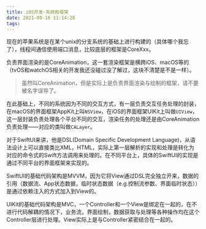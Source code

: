 ```yaml
---
title: iOS开发-系统和框架
date: 2021-09-16 11:14:28
tags:
---
```




现在的苹果系统是在某个unix的分支系统的基础上进行构建的（具体哪个我忘了），线程间通信使用端口消息，比较底层的框架是CoreXxx。

负责界面渲染的是CoreAnimation，这一套渲染框架是横跨iOS、macOS等的（tvOS和watchOS相关的开发我还没碰过没了解过，这块不清楚是不是一样）。

>   虽然叫CoreAnimation，但是实际上是负责界面渲染与绘制的框架，请不要被名字误导了。



在此基础上，不同的系统因为不同的交互方式，有一层负责交互任务处理的封装，在macOS的界面框架AppKit上叫`NSView`，在iOS的界面框架UIKit上叫做`UIView`，这一层封装负责处理各个平台不同的交互，渲染任务的处理还是由CoreAnimation负责处理——对应的类叫做`CALayer`。

对于SwiftUI来讲，他是DSL(Domain Specific Development Language)，从语法设计上可以直接类比XML，HTML，实际上第一层解析的实现和处理是转化为对应的命令式的Swift方法调用来处理的。在不同平台上，具体的SwiftUI的实现是通过不同平台的界面框架来实现的。



SwiftUI的基础代码架构是MVVM，因为它将View通过DSL完全独立开来，数据的引用（数据流、App状态数据，临时状态数据（e.g.控制流参数、界面临时状态））是通过依赖注入的方式加入到View的。

UIKit的基础代码架构是MVC，一个Controller和一个View是绑定在一起的，在不进行代码解耦的情况下，业务流，界面绘制，数据获取与处理等各种操作均在这个Controller层进行处理。View实际上是与Controller紧密结合在一起的。
